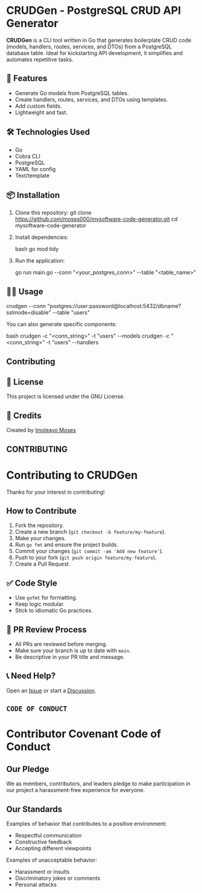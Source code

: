 # CRUDGen - PostgreSQL CRUD API Generator

**CRUDGen** is a CLI tool written in Go that generates boilerplate CRUD code (models, handlers, routes, services, and DTOs) from a PostgreSQL database table. Ideal for kickstarting API development, it simplifies and automates repetitive tasks.

## 🚀 Features

- Generate Go models from PostgreSQL tables.
- Create handlers, routes, services, and DTOs using templates.
- Add custom fields.
- Lightweight and fast.

## 🛠️ Technologies Used

- Go
- Cobra CLI
- PostgreSQL
- YAML for config
- Text/template

## 📦 Installation

1. Clone this repository:
   git clone https://github.com/moses000/mysoftware-code-generator.git
   cd mysoftware-code-generator

2. Install dependencies:

   bash
   go mod tidy
   

3. Run the application:

   go run main.go --conn "<your_postgres_conn>" --table "<table_name>"

## 🧑‍💻 Usage

crudgen --conn "postgres://user:password@localhost:5432/dbname?sslmode=disable" --table "users"

You can also generate specific components:

bash
crudgen -c "<conn_string>" -t "users" --models
crudgen -c "<conn_string>" -t "users" --handlers


## Contributing

## 📄 License

This project is licensed under the GNU License.

## 🙏 Credits

Created by [Imoleayo Moses](https://github.com/moses000)


## CONTRIBUTING

# Contributing to CRUDGen

Thanks for your interest in contributing!

## How to Contribute

1. Fork the repository.
2. Create a new branch (`git checkout -b feature/my-feature`).
3. Make your changes.
4. Run `go fmt` and ensure the project builds.
5. Commit your changes (`git commit -am 'Add new feature'`).
6. Push to your fork (`git push origin feature/my-feature`).
7. Create a Pull Request.

## ✅ Code Style

- Use `gofmt` for formatting.
- Keep logic modular.
- Stick to idiomatic Go practices.

## 🔄 PR Review Process

- All PRs are reviewed before merging.
- Make sure your branch is up to date with `main`.
- Be descriptive in your PR title and message.

## 📞 Need Help?

Open an [Issue](https://github.com/moses000/mysoftware-code-generator/issues) or start a [Discussion](https://github.com/moses000/mysoftware-code-generator/discussions).


## `CODE OF CONDUCT`


# Contributor Covenant Code of Conduct

## Our Pledge

We as members, contributors, and leaders pledge to make participation in our project a harassment-free experience for everyone.

## Our Standards

Examples of behavior that contributes to a positive environment:
- Respectful communication
- Constructive feedback
- Accepting different viewpoints

Examples of unacceptable behavior:
- Harassment or insults
- Discriminatory jokes or comments
- Personal attacks

